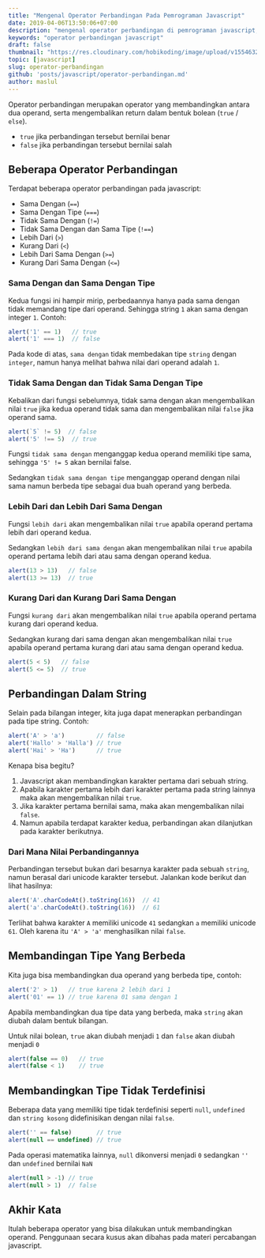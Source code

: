 ```yaml
---
title: "Mengenal Operator Perbandingan Pada Pemrograman Javascript"
date: 2019-04-06T13:50:06+07:00
description: "mengenal operator perbandingan di pemrograman javascript, mengenal operator perbandingan pada javascript, membandingkan operand pada javascript, mengetahui jenis-jenis operator perbandingan pada javascript"
keywords: "operator perbandingan javascript"
draft: false
thumbnail: "https://res.cloudinary.com/hobikoding/image/upload/v1554632946/js/Javascript_operator_perbandingan.jpg"
topic: [javascript]
slug: operator-perbandingan
github: 'posts/javascript/operator-perbandingan.md'
author: maslul
---
```


Operator perbandingan merupakan operator yang membandingkan antara dua operand, serta mengembalikan return dalam bentuk bolean (`true` / `else`).

* `true` jika perbandingan tersebut bernilai benar
* `false` jika perbandingan tersebut bernilai salah

## Beberapa Operator Perbandingan

Terdapat beberapa operator perbandingan pada javascript:

* Sama Dengan (`==`)
* Sama Dengan Tipe (`===`)
* Tidak Sama Dengan (`!=`)
* Tidak Sama Dengan dan Sama Tipe (`!==`)
* Lebih Dari (`>`)
* Kurang Dari (`<`)
* Lebih Dari Sama Dengan (`>=`)
* Kurang Dari Sama Dengan (`<=`)

### Sama Dengan dan Sama Dengan Tipe

Kedua fungsi ini hampir mirip, perbedaannya hanya pada sama dengan tidak memandang tipe dari operand. Sehingga string `1` akan sama dengan integer `1`. Contoh:

```js
alert('1' == 1)   // true
alert('1' === 1)  // false
```

Pada kode di atas, `sama dengan` tidak membedakan tipe `string` dengan `integer`, namun hanya melihat bahwa nilai dari operand adalah `1`.

### Tidak Sama Dengan dan Tidak Sama Dengan Tipe

Kebalikan dari fungsi sebelumnya, tidak sama dengan akan mengembalikan nilai `true` jika kedua operand tidak sama dan mengembalikan nilai `false` jika operand sama.

```js
alert(`5` != 5)  // false
alert('5' !== 5)  // true
```

Fungsi `tidak sama dengan` menganggap kedua operand memiliki tipe sama, sehingga `'5' != 5` akan bernilai false.

Sedangkan `tidak sama dengan tipe` menganggap operand dengan nilai sama namun berbeda tipe sebagai dua buah operand yang berbeda.

### Lebih Dari dan Lebih Dari Sama Dengan

Fungsi `lebih dari` akan mengembalikan nilai `true` apabila operand pertama lebih dari operand kedua.

Sedangkan `lebih dari sama dengan` akan mengembalikan nilai `true` apabila operand pertama lebih dari atau sama dengan operand kedua.

```js
alert(13 > 13)   // false
alert(13 >= 13)  // true
```

### Kurang Dari dan Kurang Dari Sama Dengan

Fungsi `kurang dari` akan mengembalikan nilai `true` apabila operand pertama kurang dari operand kedua.

Sedangkan kurang dari sama dengan akan mengembalikan nilai `true` apabila operand pertama kurang dari atau sama dengan operand kedua.

```js
alert(5 < 5)   // false
alert(5 <= 5)  // true
```

## Perbandingan Dalam String

Selain pada bilangan integer, kita juga dapat menerapkan perbandingan pada tipe string. Contoh:

```js
alert('A' > 'a')         // false
alert('Hallo' > 'Halla') // true
alert('Hai' > 'Ha')      // true
```

Kenapa bisa begitu?

1. Javascript akan membandingkan karakter pertama dari sebuah string.
1. Apabila karakter pertama lebih dari karakter pertama pada string lainnya maka akan mengembalikan nilai `true`.
1. Jika karakter pertama bernilai sama, maka akan mengembalikan nilai `false`.
1. Namun apabila terdapat karakter kedua, perbandingan akan dilanjutkan pada karakter berikutnya.

### Dari Mana Nilai Perbandingannya

Perbandingan tersebut bukan dari besarnya karakter pada sebuah `string`, namun berasal dari unicode karakter tersebut. Jalankan kode berikut dan lihat hasilnya:

```js
alert('A'.charCodeAt().toString(16))  // 41
alert('a'.charCodeAt().toString(16))  // 61
```

Terlihat bahwa karakter `A` memiliki unicode `41` sedangkan `a` memiliki unicode `61`. Oleh karena itu `'A' > 'a'` menghasilkan nilai `false`.

## Membandingan Tipe Yang Berbeda

Kita juga bisa membandingkan dua operand yang berbeda tipe, contoh:

```js
alert('2' > 1)   // true karena 2 lebih dari 1
alert('01' == 1) // true karena 01 sama dengan 1
```

Apabila membandingkan dua tipe data yang berbeda, maka `string` akan diubah dalam bentuk bilangan.

Untuk nilai bolean, `true` akan diubah menjadi `1` dan `false` akan diubah menjadi `0`

```js
alert(false == 0)   // true
alert(false < 1)    // true
```

## Membandingkan Tipe Tidak Terdefinisi

Beberapa data yang memiliki tipe tidak terdefinisi seperti `null`, `undefined` dan `string kosong` didefinisikan dengan nilai `false`.

```js
alert('' == false)       // true
alert(null == undefined) // true
```

Pada operasi matematika lainnya, `null` dikonversi menjadi `0` sedangkan `''` dan `undefined` bernilai `NaN`

```js
alert(null > -1) // true
alert(null > 1)  // false
```

## Akhir Kata

Itulah beberapa operator yang bisa dilakukan untuk membandingkan operand. Penggunaan secara kusus akan dibahas pada materi percabangan javascript.
